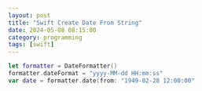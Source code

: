 ```yaml
---
layout: post
title: "Swift Create Date From String"
date: 2024-05-08 08:15:00
category: programming
tags: [swift]
---
```



```swift
let formatter = DateFormatter()
formatter.dateFormat = "yyyy-MM-dd HH:mm:ss"
var date = formatter.date(from: "1949-02-28 12:00:00"
```




[jekyll]: http://jekyllrb.com
[jekyll-gh]: https://github.com/jekyll/jekyll
[jekyll-help]: https://github.com/jekyll/jekyll-help

